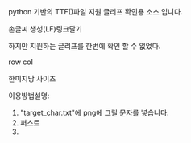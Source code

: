 python 기반의 TTF()파일 지원 글리프 확인용 소스 입니다.

손글씨 생성(LF)링크달기


하지만 지원하는 글리프를 한번에 확인 할 수 없었다.



row col

한미지당 사이즈


이용방법설명:
1. "target_char.txt"에 png에 그릴 문자를 넣습니다.
2. 퍼스트
3. 
